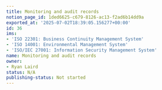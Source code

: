 ```yaml
---
title: Monitoring and audit records
notion_page_id: 1ded6625-c679-8126-ac13-f2ad6b14dd9a
exported_at: '2025-07-02T18:39:05.156277+00:00'
id: 36
ims:
- 'ISO 22301: Business Continuity Management System'
- 'ISO 14001: Environmental Management System'
- 'ISO/IEC 27001: Information Security Management System'
name: Monitoring and audit records
owner:
- Ryan Laird
status: N/A
publishing-status: Not started
---
```


